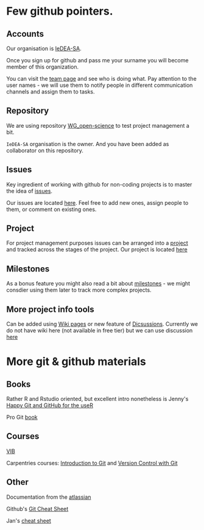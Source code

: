 # Few github pointers.

## Accounts

Our organisation is [IeDEA-SA](https://github.com/IeDEA-SA). 

Once you sign up for github and pass me your surname you will become member of this organization.

You can visit the [team page](https://github.com/orgs/IeDEA-SA/people) and see who is doing what. Pay attention to the user names - we will use them to notify people in different communication channels and assign them to tasks.

## Repository

We are using repository [WG_open-science](https://github.com/IeDEA-SA/WG_open-science) to test project management a bit. 

`IeDEA-SA` organisation is the owner. And you have been added as collaborator on this repository. 

## Issues

Key ingredient of working with github for non-coding projects is to master the idea of [issues](https://guides.github.com/features/issues/#:~:text=Issues%20are%20a%20great%20way,own%20section%20in%20every%20repository.).

Our issues are located [here](https://github.com/IeDEA-SA/WG_open-science/issues). Feel free to add new ones, assign people to them, or comment on existing ones. 

## Project

For project management purposes issues can be arranged into a [project](https://docs.github.com/en/github/managing-your-work-on-github/about-project-boards) and tracked across the stages of the project. Our project is located [here](https://github.com/IeDEA-SA/WG_open-science/projects/1)

## Milestones

As a bonus feature you might also read a bit about [milestones](https://docs.github.com/en/github/managing-your-work-on-github/about-milestones) - we might consdier using them later to track more complex projects. 

## More project info tools

Can be added using [Wiki pages](https://docs.github.com/en/github/building-a-strong-community/about-wikis) or new feature of [Dicsussions](https://docs.github.com/en/discussions). Currently we do not have wiki here (not available in free tier) but we can use discussion [here](https://github.com/IeDEA-SA/WG_open-science/discussions)

# More git & github materials

## Books  

Rather R and Rstudio oriented, but excellent intro nonetheless is Jenny's [Happy Git and GitHub for the useR](https://happygitwithr.com/)

Pro Git [book](https://git-scm.com/book/en/v2)

## Courses

[VIB](https://material.bits.vib.be/topics/git-introduction/)

Carpentries courses: [Introduction to Git](https://librarycarpentry.org/lc-git/) and [Version Control with Git](https://swcarpentry.github.io/git-novice/)

## Other

Documentation from the [atlassian](https://www.atlassian.com/git/tutorials/what-is-version-control)

Github's [Git Cheat Sheet](https://training.github.com/downloads/github-git-cheat-sheet.pdf)

Jan's [cheat sheet](https://jan-krueger.net/git-cheat-sheet-extended-edition)
